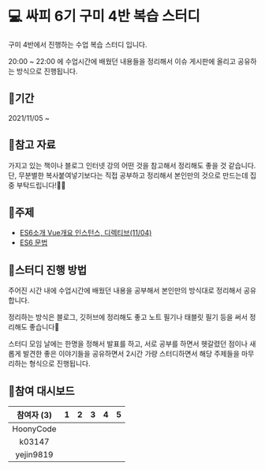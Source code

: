 # 💻 싸피 6기 구미 4반 복습 스터디

구미 4반에서 진행하는 수업 복습 스터디 입니다.  

20:00 ~ 22:00 에 수업시간에 배웠던 내용들을 정리해서 이슈 게시판에 올리고 공유하는 방식으로 진행됩니다.  

## 📆기간

2021/11/05 ~


## 📑참고 자료

 가지고 있는 책이나 블로그 인터넷 강의 어떤 것을 참고해서 정리해도 좋을 것 같습니다.  
 단, 무분별한 복사붙여넣기보다는 직접 공부하고 정리해서 본인만의 것으로 만드는데 집중 부탁드립니다!🙆‍♀️  



## 📒주제
  
  - [ES6소개 Vue개요 인스턴스, 디렉티브(11/04)](https://github.com/ssafy6-study/Summary/issues/1)
  - [ES6 문법](https://github.com/ssafy6-study/Summary/issues/2)

## 🚀스터디 진행 방법

 주어진 시간 내에 수업시간에 배웠던 내용을 공부해서 본인만의 방식대로 정리해서 공유합니다.  

 정리하는 방식은 블로그, 깃허브에 정리해도 좋고 노트 필기나 태블릿 필기 등을 써서 정리해도 좋습니다🙂  

 스터디 모임 날에는 한명을 정해서 발표를 하고, 서로 공부를 하면서 헷갈렸던 점이나 새롭게 발견한 좋은 이야기들을 공유하면서 2시간 가량 스터디하면서 해당 주제들을 마무리하는 형식으로 진행됩니다.   





## 🏁참여 대시보드

| 참여자 (3)           | 1   | 2   | 3   | 4   | 5   |
| :--------------------: | :---: | :---: | :---: | :---: | :---: |
| HoonyCode    |    |    |    |    |     |
| k03147|    |   |    |    |     |
|yejin9819|    |    |    |     |     |
